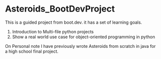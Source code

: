# Asteroids_BootDevProject
This is a guided project from boot.dev. it has a set of learning goals. 
1. Introduction to Multi-file python projects
2. Show a real world use case for object-oriented programming in python

On Personal note I have previously wrote Asteroids from scratch in java for a high school final project.